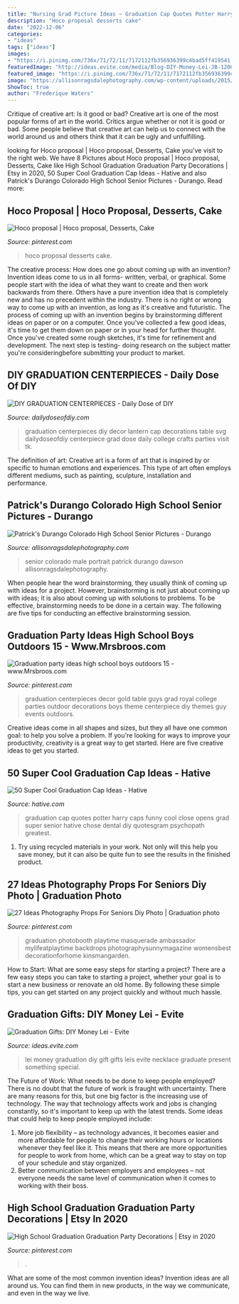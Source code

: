 ```yaml
---
title: "Nursing Grad Picture Ideas ~ Graduation Cap Quotes Potter Harry Caps Funny Cool Close Opens Grad Super Senior Hative Chose Dental Diy Quotesgram Psychopath Greatest"
description: "Hoco proposal desserts cake"
date: "2022-12-06"
categories:
- "ideas"
tags: ["ideas"]
images:
- "https://i.pinimg.com/736x/71/72/11/7172112fb356936399c4bad5ff419541.jpg"
featuredImage: "http://ideas.evite.com/media/Blog-DIY-Money-Lei-JB-1200.jpg"
featured_image: "https://i.pinimg.com/736x/71/72/11/7172112fb356936399c4bad5ff419541.jpg"
image: "https://allisonragsdalephotography.com/wp-content/uploads/2015/01/DSC9770.jpg"
ShowToc: true
author: "Frederique Waters"
---
```



Critique of creative art: Is it good or bad?
Creative art is one of the most popular forms of art in the world. Critics argue whether or not it is good or bad. Some people believe that creative art can help us to connect with the world around us and others think that it can be ugly and unfulfilling.

	

		
looking for Hoco proposal | Hoco proposal, Desserts, Cake you've visit to the right web. We have 8 Pictures about Hoco proposal | Hoco proposal, Desserts, Cake like High School Graduation Graduation Party Decorations | Etsy in 2020, 50 Super Cool Graduation Cap Ideas - Hative and also Patrick&#039;s Durango Colorado High School Senior Pictures - Durango. Read more:
		
    
## Hoco Proposal | Hoco Proposal, Desserts, Cake

<img loading=lazy src="https://i.pinimg.com/736x/a2/f1/b5/a2f1b54602f596c1cf8374de8bd9a437.jpg" onerror="this.onerror=null;this.src='https://tse4.mm.bing.net/th?id=OIP.-2uNMlylm6SSkCoiPT5T7QHaJ4&amp;pid=15.1';" alt="Hoco proposal | Hoco proposal, Desserts, Cake">

_Source: pinterest.com_

>hoco proposal desserts cake. 

	

The creative process: How does one go about coming up with an invention?
Invention ideas come to us in all forms- written, verbal, or graphical. Some people start with the idea of what they want to create and then work backwards from there. Others have a pure invention idea that is completely new and has no precedent within the industry. There is no right or wrong way to come up with an invention, as long as it's creative and futuristic. The process of coming up with an invention begins by brainstorming different ideas on paper or on a computer. Once you've collected a few good ideas, it's time to get them down on paper or in your head for further thought. Once you've created some rough sketches, it's time for refinement and development. The next step is testing- doing research on the subject matter you're consideringbefore submitting your product to market.

    
## DIY GRADUATION CENTERPIECES - Daily Dose Of DIY

<img loading=lazy src="https://i2.wp.com/dailydoseofdiy.com/wp-content/uploads/DIY-GRADUATION-CENTERPIECES.jpg?fit=600%2C1100&amp;ssl=1" onerror="this.onerror=null;this.src='https://tse3.mm.bing.net/th?id=OIP.9DmknrVzv_nDnHH2xTWsIAHaNl&amp;pid=15.1';" alt="DIY GRADUATION CENTERPIECES - Daily Dose of DIY">

_Source: dailydoseofdiy.com_

>graduation centerpieces diy decor lantern cap decorations table svg dailydoseofdiy centerpiece grad dose daily college crafts parties visit tk. 

	

The definition of art:
Creative art is a form of art that is inspired by or specific to human emotions and experiences. This type of art often employs different mediums, such as painting, sculpture, installation and performance.

    
## Patrick&#039;s Durango Colorado High School Senior Pictures - Durango

<img loading=lazy src="https://allisonragsdalephotography.com/wp-content/uploads/2015/01/DSC9770.jpg" onerror="this.onerror=null;this.src='https://tse4.mm.bing.net/th?id=OIP.x3vmgFrJVF4G3udir0z7kQHaLI&amp;pid=15.1';" alt="Patrick&#039;s Durango Colorado High School Senior Pictures - Durango">

_Source: allisonragsdalephotography.com_

>senior colorado male portrait patrick durango dawson allisonragsdalephotography. 

	

When people hear the word brainstorming, they usually think of coming up with ideas for a project. However, brainstorming is not just about coming up with ideas; it is also about coming up with solutions to problems. To be effective, brainstorming needs to be done in a certain way. The following are five tips for conducting an effective brainstorming session.

    
## Graduation Party Ideas High School Boys Outdoors 15 - Www.Mrsbroos.com

<img loading=lazy src="https://i.pinimg.com/736x/71/72/11/7172112fb356936399c4bad5ff419541.jpg" onerror="this.onerror=null;this.src='https://tse4.mm.bing.net/th?id=OIP.NzDGdfJsLzkZv5knOm0_SQHaJ6&amp;pid=15.1';" alt="Graduation party ideas high school boys outdoors 15 - www.Mrsbroos.com">

_Source: pinterest.com_

>graduation centerpieces decor gold table guys grad royal college parties outdoor decorations boys theme centerpiece diy themes guy events outdoors. 

	

Creative ideas come in all shapes and sizes, but they all have one common goal: to help you solve a problem. If you're looking for ways to improve your productivity, creativity is a great way to get started. Here are five creative ideas to get you started.

    
## 50 Super Cool Graduation Cap Ideas - Hative

<img loading=lazy src="https://hative.com/wp-content/uploads/2016/04/graduation-caps/26-super-cool-graduation-cap-ideas.jpg" onerror="this.onerror=null;this.src='https://tse4.mm.bing.net/th?id=OIP.G_S135x0vN6ZC_3GA8uU4wHaJ6&amp;pid=15.1';" alt="50 Super Cool Graduation Cap Ideas - Hative">

_Source: hative.com_

>graduation cap quotes potter harry caps funny cool close opens grad super senior hative chose dental diy quotesgram psychopath greatest. 

	

1) Try using recycled materials in your work. Not only will this help you save money, but it can also be quite fun to see the results in the finished product.

    
## 27 Ideas Photography Props For Seniors Diy Photo | Graduation Photo

<img loading=lazy src="https://i.pinimg.com/736x/d4/02/9e/d4029e21a5ae939d85cc110dc7e135f3.jpg" onerror="this.onerror=null;this.src='https://tse3.mm.bing.net/th?id=OIP.9p5wAXDwDxT7MpYhB8tilQAAAA&amp;pid=15.1';" alt="27 Ideas Photography Props For Seniors Diy Photo | Graduation photo">

_Source: pinterest.com_

>graduation photobooth playtime masquerade ambassador mylifeatplaytime backdrops photographysunnymagazine womensbest decorationforhome kinsmangarden. 

	

How to Start: What are some easy steps for starting a project?
There are a few easy steps you can take to starting a project, whether your goal is to start a new business or renovate an old home. By following these simple tips, you can get started on any project quickly and without much hassle.

    
## Graduation Gifts: DIY Money Lei - Evite

<img loading=lazy src="http://ideas.evite.com/media/Blog-DIY-Money-Lei-JB-1200.jpg" onerror="this.onerror=null;this.src='https://tse1.mm.bing.net/th?id=OIP.lwTMuhtYmLkOEMtWMrV8kAHaLH&amp;pid=15.1';" alt="Graduation Gifts: DIY Money Lei - Evite">

_Source: ideas.evite.com_

>lei money graduation diy gift gifts leis evite necklace graduate present something special. 

	

The Future of Work: What needs to be done to keep people employed?
There is no doubt that the future of work is fraught with uncertainty. There are many reasons for this, but one big factor is the increasing use of technology. The way that technology affects work and jobs is changing constantly, so it's important to keep up with the latest trends. Some ideas that could help to keep people employed include: 
1) More job flexibility – as technology advances, it becomes easier and more affordable for people to change their working hours or locations whenever they feel like it. This means that there are more opportunities for people to work from home, which can be a great way to stay on top of your schedule and stay organized. 
2) Better communication between employers and employees – not everyone needs the same level of communication when it comes to working with their boss.

    
## High School Graduation Graduation Party Decorations | Etsy In 2020

<img loading=lazy src="https://i.pinimg.com/736x/86/5d/43/865d43d2ed61a8f6748d676535f52ba4.jpg" onerror="this.onerror=null;this.src='https://tse1.mm.bing.net/th?id=OIP.dVU6zZIxCzMo_9KmmoBuVgHaHa&amp;pid=15.1';" alt="High School Graduation Graduation Party Decorations | Etsy in 2020">

_Source: pinterest.com_

>. 

	

What are some of the most common invention ideas?
Invention ideas are all around us. You can find them in new products, in the way we communicate, and even in the way we live.

